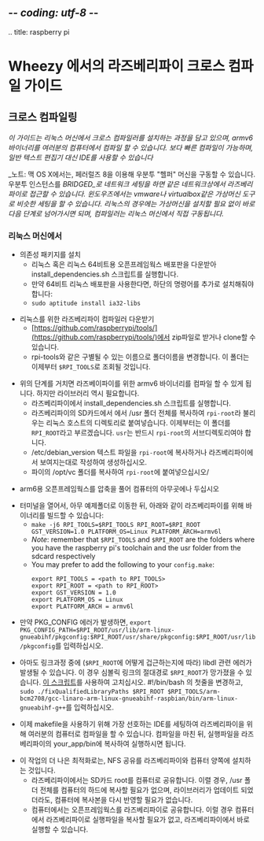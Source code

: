## -*- coding: utf-8 -*-
.. title: raspberry pi

Wheezy 에서의 라즈베리파이 크로스 컴파일 가이드
============

<!-- ## Cross compiling -->
## 크로스 컴파일링

<!-- _This guide guide you thorugh installing a cross compiler in a linux machine so you can compile armv6 binaries from your computer. It makes the compiling process faster and also allows to use IDEs instead of having to use plain text editors_ -->
_이 가이드는 리눅스 머신에서 크로스 컴파일러를 설치하는 과정을 담고 있으며, armv6 바이너리를 여러분의 컴퓨터에서 컴파일 할 수 있습니다. 보다 빠른 컴파일이 가능하며, 일반 텍스트 편집기 대신 IDE를 사용할 수 있습니다_

<!-- _Note: On OS X.  You can install a Ubuntu "helper" machine running inside Parallels 8.  Networking for the Ubuntu instance is set to _BRIDGED_ allowing it to be accessible to the Raspberry Pi on the same network. In Windows you can use a similar setup with any vm tool like vmware or virtualbox. In Linux you can just follow the next steps without installing a vm, the compiler will run on your machine directly_ -->
_노트: 맥 OS X에서는, 페러럴즈 8을 이용해 우분투 "헬퍼" 머신을 구동할 수 있습니다. 우분투 인스턴스를 _BRIDGED_로 네트워크 세팅을 하면 같은 네트워크상에서 라즈베리파이로 접근할 수 있습니다. 윈도우즈에서는 vmware나 virtualbox같은 가상머신 도구로 비슷한 세팅을 할 수 있습니다. 리눅스의 경우에는 가상머신을 설치할 필요 없이 바로 다음 단계로 넘어가시면 되며, 컴파일러는 리눅스 머신에서 직접 구동됩니다._

<!-- ### __On the Linux Machine__    -->
### __리눅스 머신에서__

<!-- * Install dependencies -->
* 의존성 패키지를 설치
    <!-- * Download the linux distribution of OF for linux or linux 64 and run the install_dependencies.sh script -->
    * 리눅스 혹은 리눅스 64비트용 오픈프레임웍스 배포판을 다운받아 install_dependencies.sh 스크립트를 실행합니다.
    <!-- * if you are using a 64bit linux distribution you'll need to install also: -->
    * 만약 64비트 리눅스 배포판을 사용한다면, 하단의  명령어를 추가로 설치해줘야 합니다:
    * `sudo aptitude install ia32-libs`

<!-- * Download the Raspberry Pi compiler for linux -->
* 리눅스를 위한 라즈베리파이 컴파일러 다운받기
    <!-- * you can download it as a zip or clone the repo at from [https://github.com/raspberrypi/tools/](https://github.com/raspberrypi/tools/) -->
    * [https://github.com/raspberrypi/tools/](https://github.com/raspberrypi/tools/)에서 zip파일로 받거나 clone할 수 있습니다.
    <!-- * rename the folder to something more identifiable like rpi-tools, we'll refer to this path as `$RPI_TOOLS` from now on -->
    * rpi-tools와 같은 구별될 수 있는 이름으로 폴더이름을 변경합니다. 이 폴더는 이제부터 `$RPI_TOOLS`로 조회될 것입니다.
    
<!-- * With this you are already able to compile armv6 binaries for the PI but we'll also need the libaries.  -->
* 위의 단계를 거치면 라즈베이파이를 위한 armv6 바이너리를 컴파일 할 수 있게 됩니다. 하지만 라이브러리 역시 필요합니다.
    <!-- * run the install_dependencies.sh script in the PI -->
    * 라즈베리파이에서 install_dependencies.sh 스크립트를 실행합니다.
    <!-- * copy the whole /usr folder from the PI's sdcard into a directory on your Linux host called `rpi-root`. We'll call this folder `$RPI_ROOT` from now on. `usr` should be a _subdirectory_ of `rpi-root`. -->
    * 라즈베리파이의 SD카드에서 에서 /usr 폴더 전체를 복사하여 `rpi-root`라 불리우는 리눅스 호스트의 디렉토리로 붙여넣습니다. 이제부터는 이 폴더를 `RPI_ROOT`라고 부르겠습니다. `usr`는 반드시 `rpi-root`의 서브디렉토리여야 합니다.
    <!-- * copy or create /etc/debian_version text file in `rpi-root` as it appears on the PI -->
    * /etc/debian_version 텍스트 파일을 `rpi-root`에 복사하거나 라즈베리파이에서 보여지는대로 작성하여 생성하십시오.
    <!-- * copy the folder from /opt/vc on the PI to `rpi-root` -->
    * 파이의 /opt/vc 폴더를 복사하여 `rpi-root`에 붙여넣으십시오/

<!-- * Uncompress OF for armv6 somewhere in your computer -->
* arm6용 오픈프레임웍스를 압축을 풀어 컴퓨터의 아무곳에나 두십시오

<!-- * Open a terminal and move to one of the examples folders, you can build binaries for the PI using: -->
* 터미널을 열어서, 아무 예제폴더로 이동한 뒤, 아래와 같이 라즈베리파이를 위해 바이너리를 빌드할 수 있습니다:
    * `make -j6 RPI_TOOLS=$RPI_TOOLS RPI_ROOT=$RPI_ROOT GST_VERSION=1.0 PLATFORM_OS=Linux PLATFORM_ARCH=armv6l`
    * _Note_: remember that `$RPI_TOOLS` and `$RPI_ROOT` are the folders where you have the raspberry pi's toolchain and the usr folder from the sdcard respectively
    * You may prefer to add the following to your `config.make`:
      ```
      export RPI_TOOLS = <path to RPI_TOOLS>
      export RPI_ROOT = <path to RPI_ROOT>
      export GST_VERSION = 1.0
      export PLATFORM_OS = Linux
      export PLATFORM_ARCH = armv6l
      ```

<!-- * If you get PKG_CONFIG errors, you should `export PKG_CONFIG_PATH=$RPI_ROOT/usr/lib/arm-linux-gnueabihf/pkgconfig:$RPI_ROOT/usr/share/pkgconfig:$RPI_ROOT/usr/lib/pkgconfig` -->
* 만약 PKG_CONFIG 에러가 발생하면, `export PKG_CONFIG_PATH=$RPI_ROOT/usr/lib/arm-linux-gnueabihf/pkgconfig:$RPI_ROOT/usr/share/pkgconfig:$RPI_ROOT/usr/lib/pkgconfig`를 입력하십시오.

<!-- * You may get errors related to libdl when linking (depending on how you're accessing `$RPI_ROOT`). There are some absolute symlinks in your `$RPI_ROOT` that are broken. Fix them with [this script](https://gitorious.org/cross-compile-tools/cross-compile-tools/source/98c51c5939d91884b096dd2fbee859803fd34fef:fixQualifiedLibraryPaths). Change the first line to #!/bin/bash. Then `sudo ./fixQualifiedLibraryPaths $RPI_ROOT $RPI_TOOLS/arm-bcm2708/gcc-linaro-arm-linux-gnueabihf-raspbian/bin/arm-linux-gnueabihf-g++` -->
* 아마도 링크과정 중에 (`$RPI_ROOT`에 어떻게 겁근하는지에 따라) libdl 관련 에러가 발생될 수 있습니다. 이 경우 심볼릭 링크의 절대경로 `$RPI_ROOT`가 망가졌을 수 있습니다. [이 스크립트](https://gitorious.org/cross-compile-tools/cross-compile-tools/source/98c51c5939d91884b096dd2fbee859803fd34fef:fixQualifiedLibraryPaths)를 사용하여 고치십시오. #!/bin/bash 의 첫줄을 변경하고, `sudo ./fixQualifiedLibraryPaths $RPI_ROOT $RPI_TOOLS/arm-bcm2708/gcc-linaro-arm-linux-gnueabihf-raspbian/bin/arm-linux-gnueabihf-g++`를 입력하십시오.

<!-- * Now you can setup your favourite IDE to use makefiles and compile for the PI from your computer, once you compile an application copy the executable in your_app/bin to the PI and run it -->
* 이제 makefile을 사용하기 위해 가장 선호하는 IDE를 세팅하여 라즈베리파이을 위해 여러분의 컴퓨터로 컴파일을 할 수 있습니다. 컴파일을 마친 뒤, 실행파일을 라즈베리파이의 your_app/bin에 복사하여 실행하시면 됩니다.

<!-- * A further optimization of this process is to install NFS shares on both the PI and the computer. -->
* 이 작업의 더 나은 최적화로는, NFS 공유를 라즈베리파이와 컴퓨터 양쪽에 설치하는 것입니다.
    <!-- * from the PI share the root folder of the sdcard to the computer, this way you don't need to copy the whole /usr forlder to your computer's HD and if some library gets updated you don't need to refresh that copy.  -->
    * 라즈베리파이에서는 SD카드 root를 컴퓨터로 공유합니다. 이렬 경우, /usr 폴더 전체를 컴퓨터의 하드에 복사할 필요가 없으며, 라이브러리가 업데이트 되었더라도, 컴퓨터에 복사본을 다시 반영할 필요가 없습니다.
    <!-- * from the computer share the OF folder to the PI, that way you don't need to copy executables from the computer to the PI everytime you want to test something -->
    * 컴퓨터에서는 오픈프레임웍스를 라즈베리파이로 공유합니다. 이럴 경우 컴퓨터에서 라즈베리파이로 실행파일을 복사할 필요가 없고, 라즈베리파이에서 바로 실행할 수 있습니다.

